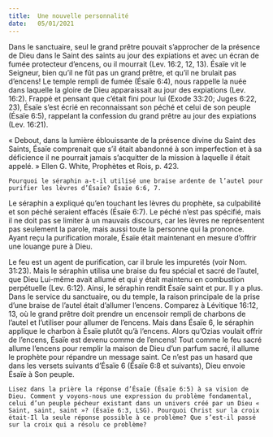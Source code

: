 ```yaml
---
title:  Une nouvelle personnalité
date:   05/01/2021
---
```


Dans le sanctuaire, seul le grand prêtre pouvait s’approcher de la présence de Dieu dans le Saint des saints au jour des expiations et avec un écran de fumée protecteur d’encens, ou il mourrait (Lev. 16:2, 12, 13). Ésaïe vit le Seigneur, bien qu’il ne fût pas un grand prêtre, et qu’il ne brulait pas d’encens! Le temple rempli de fumée (Ésaïe 6:4), nous rappelle la nuée dans laquelle la gloire de Dieu apparaissait au jour des expiations (Lev. 16:2). Frappé et pensant que c’était fini pour lui (Exode 33:20; Juges 6:22, 23), Ésaïe s’est écrié en reconnaissant son péché et celui de son peuple (Ésaïe 6:5), rappelant la confession du grand prêtre au jour des expiations (Lev. 16:21).

« Debout, dans la lumière éblouissante de la présence divine du Saint des Saints, Ésaïe comprenait que s’il était abandonné à son imperfection et à sa déficience il ne pourrait jamais s’acquitter de la mission à laquelle il était appelé. » Ellen G. White, Prophètes et Rois, p. 423.

`Pourquoi le séraphin a-t-il utilisé une braise ardente de l’autel pour purifier les lèvres d’Ésaïe? Ésaïe 6:6, 7.`

Le séraphin a expliqué qu’en touchant les lèvres du prophète, sa culpabilité et son péché seraient effacés (Ésaïe 6:7). Le péché n’est pas spécifié, mais il ne doit pas se limiter à un mauvais discours, car les lèvres ne représentent pas seulement la parole, mais aussi toute la personne qui la prononce. Ayant reçu la purification morale, Ésaïe était maintenant en mesure d’offrir une louange pure à Dieu.

Le feu est un agent de purification, car il brule les impuretés (voir Nom. 31:23). Mais le séraphin utilisa une braise du feu spécial et sacré de l’autel, que Dieu Lui-même avait allumé et qui y était maintenu en combustion perpétuelle (Lev. 6:12). Ainsi, le séraphin rendit Ésaïe saint et pur. Il y a plus. Dans le service du sanctuaire, ou du temple, la raison principale de la prise d’une braise de l’autel était d’allumer l’encens. Comparez à Lévitique 16:12, 13, où le grand prêtre doit prendre un encensoir rempli de charbons de l’autel et l’utiliser pour allumer de l’encens. Mais dans Ésaïe 6, le séraphin applique le charbon à Ésaïe plutôt qu’à l’encens. Alors qu’Ozias voulait offrir de l’encens, Ésaïe est devenu comme de l’encens! Tout comme le feu sacré allume l’encens pour remplir la maison de Dieu d’un parfum sacré, il allume le prophète pour répandre un message saint. Ce n’est pas un hasard que dans les versets suivants d’Ésaïe 6 (Ésaïe 6:8 et suivants), Dieu envoie Ésaïe à Son peuple.

`Lisez dans la prière la réponse d’Ésaïe (Ésaïe 6:5) à sa vision de Dieu. Comment y voyons-nous une expression du problème fondamental, celui d’un peuple pécheur existant dans un univers créé par un Dieu « Saint, saint, saint »? (Ésaïe 6:3, LSG). Pourquoi Christ sur la croix était-Il la seule réponse possible à ce problème? Que s’est-il passé sur la croix qui a résolu ce problème?`